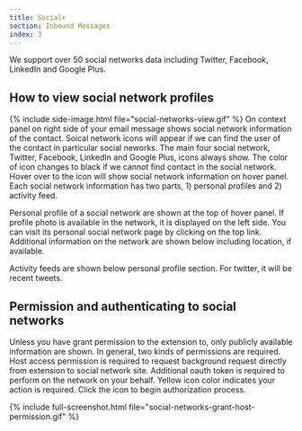 ```yaml
---
title: Social+
section: Inbound Messages
index: 3
---
```


We support over 50 social networks data including Twitter, Facebook, LinkedIn and Google Plus.


## How to view social network profiles


{% include side-image.html file="social-networks-view.gif" %}
On context panel on right side of your email message shows social network information of the contact. Soical network icons will appear if we can find the user of the contact in particular social neworks. The main four social network, Twitter, Facebook, LinkedIn and Google Plus, icons always show. The color of icon changes to black if we cannot find contact in the social network. Hover over to the icon will show social network information on hover panel. Each social network information has two parts, 1) personal profiles and 2) activity feed.

Personal profile of a social network are shown at the top of hover panel. If profile photo is available in the network, it is displayed on the left side. You can visit its personal social network page by clicking on the top link. Additional information on the network are shown below including location, if available.

Activity feeds are shown below personal profile section. For twitter, it will be recent tweets.

## Permission and authenticating to social networks

Unless you have grant permission to the extension to, only publicly available information are shown. In general, two kinds of permissions are required. Host access permission is required to request background request directly from extension to social network site. Additional oauth token is required to perform on the network on your behalf. Yellow icon color indicates your action is required. Click the icon to begin authorization process.

{% include full-screenshot.html file="social-networks-grant-host-permission.gif" %}
